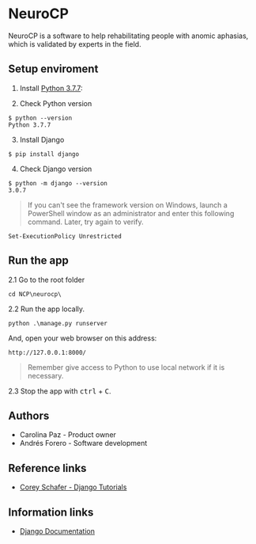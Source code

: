 # NeuroCP
NeuroCP is a software to help rehabilitating people with anomic aphasias, which is validated by experts in the field.

## Setup enviroment
1. Install [Python 3.7.7](https://www.python.org/ftp/python/3.7.7/python-3.7.7-amd64.exe):

2. Check Python version
```
$ python --version
Python 3.7.7
```

3. Install Django
```
$ pip install django
```

4. Check Django version
```
$ python -m django --version
3.0.7
```

> If you can't see the framework version on Windows, launch a PowerShell window as an administrator and enter this following command. Later, try again to verify.
```
Set-ExecutionPolicy Unrestricted
```

## Run the app
2.1 Go to the root folder
```
cd NCP\neurocp\
```

2.2 Run the app locally.
```
python .\manage.py runserver
```
And, open your web browser on this address:
```
http://127.0.0.1:8000/
```
> Remember give access to Python to use local network if it is necessary.

2.3 Stop the app with <kbd>ctrl</kbd> + <kbd>C</kbd>.

## Authors
* Carolina Paz - Product owner
* Andrés Forero - Software development

## Reference links
* [Corey Schafer - Django Tutorials](https://www.youtube.com/pl#aylist?list=PL-osiE80TeTtoQCKZ03TU5fNfx2UY6U4p)

## Information links
* [Django Documentation](https://docs.djangoproject.com/en/3.0/)
